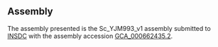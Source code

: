 

Assembly
--------

The assembly presented is the Sc\_YJM993\_v1 assembly submitted to
[INSDC](http://www.insdc.org) with the assembly accession
[GCA\_000662435.2](http://www.ebi.ac.uk/ena/data/view/GCA_000662435.2).
